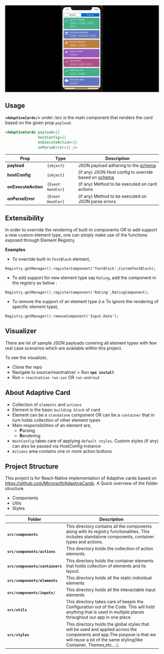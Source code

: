 ![](AdaptiveCards.gif)

## Usage
**`<AdaptiveCards/>`** under /src is the main component that renders  the card based on the given prop `payload`.

``` html
<AdaptiveCards payload={} 
               hostConfig={}
               onExecuteAction={} 
               onParseError={} />
```

Prop | Type | Description
------------ | ------------- | ------------ |
**payload** | `{object}` | JSON payload adhering to the [schema](https://docs.microsoft.com/en-us/adaptive-cards/authoring-cards/card-schema) 
**hostConfig** | `{object}` | (if any) JSON Host config to override based on [schema](https://docs.microsoft.com/en-us/adaptive-cards/rendering-cards/host-config)
**onExecuteAction** | `{Event Handler}` | (if any) Method to be executed on card actions
**onParseError** | `{Event Handler}` | (if any) Method to be executed on JSON parse errors

## Extensibility
In order to override the rendering of built-in components OR to add support a new custom element type, one can simply make use of the functions exposed through Element Registry.

**Examples**   
* To override built-in `TextBlock` element,   
```
Registry.getManager().registerComponent('TextBlock',CustomTextBlock);
```
* To add support for new element type say `Rating`, add the component in the registry as below :

```
Registry.getManager().registerComponent('Rating',RatingComponent);
```
* To remove the support of an element type (i.e To ignore the rendering of specific element type), 
```
Registry.getManager().removeComponent('Input.Date');
```

## Visualizer
There are lot of sample JSON payloads covering all element types with few real case scenarios which are available within this project.   

To see the visualizer,
* Clone the repo
* Navigate to source/reactnative/ > Run **`npm install`**
* Run > `reactnative run-ios` OR `run-android`


##  About Adaptive Card
* Collection of `elements` and `actions`
* Element is the basic `building block` of card
* Element can be a `standalone` component OR can be a `container` that in turn holds collection of other element types
* Main responsibilities of an element are,
  * **P**arsing
  * **R**endering
* `HostConfig` takes care of applying `default styles`. Custom styles (if any) can also be passed via HostConfig instance
* `Actions` area contains one or more action buttons

## Project Structure
This project is for React-Native implementation of Adaptive cards based on https://github.com/Microsoft/AdaptiveCards.
A Quick overview of the folder structure.
* Components 
* Utils
* Styles

Folder | Description
------------ | -------------
**`src/components`** | This directory contains all the components along with its registry functionalities. This includes standalone components, container types and actions.
**`src/components/actions`** | This directory holds the collection of action elements.
**`src/components/containers`** | This directory holds the container elements that holds collection of elements and its layout.
**`src/components/elements`** | This directory holds all the static individual elements
**`src/components/inputs/`** | This directory holds all the interactable input elements
**`src/utils`** | This directory takes care of keepin the Configuration out of the Code. This will hold anything that is used in multiple places throughout our app in one place.
**`src/styles`** | This directory holds the global styles that will be used and applied across the components and app.The purpose is that we will reuse a lot of the same styling(like Container, Themes,etc....).

 


